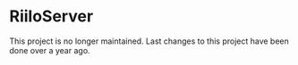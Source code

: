# RiiloServer

This project is no longer maintained. Last changes to this project have been done over a year ago.
